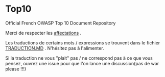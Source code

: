 # Top10
Official French OWASP Top 10 Document Repository


Merci de respecter les [affectations](https://github.com/SPoint42/Top10/FR-2017-translation/affectation-traduction.md)  .

Les traductions de certains mots / expressions se trouvent dans le fichier [TRADUCTION.MD](TRADUCTION.md) . N'hésitez pas à l'alimenter. 

Si la traduction ne vous "plait" pas / ne correspond pas à ce que vous pensez, ouvrez une issue pour que l'on lance une discussion(pas de war please !!!) 
